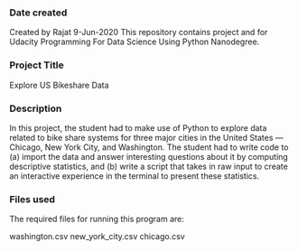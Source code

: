 ### Date created
Created by Rajat 9-Jun-2020
This repository contains project and for Udacity Programming For Data Science Using Python Nanodegree.

### Project Title
Explore US Bikeshare Data

### Description
In this project, the student had to make use of Python to explore data related to bike share systems for three major cities in the United States — Chicago, New York City, and Washington. The student had to write code to (a) import the data and answer interesting questions about it by computing descriptive statistics, and (b) write a script that takes in raw input to create an interactive experience in the terminal to present these statistics.

### Files used
The required files for running this program are:

washington.csv
new_york_city.csv
chicago.csv



